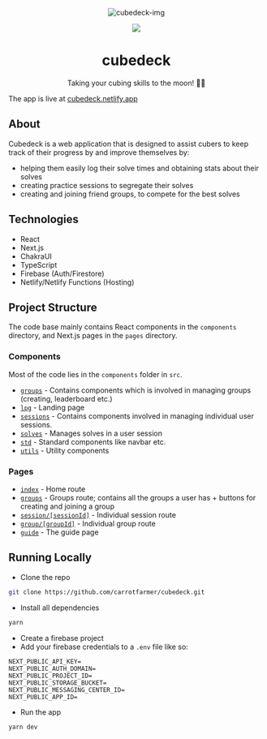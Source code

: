 <p align="center">
<img src="https://i.imgur.com/7pmIcEP.png" alt="cubedeck-img">
</p>
<p align="center">
<img src="https://api.netlify.com/api/v1/badges/ccb24bd7-1849-451c-b725-ed327f6878d7/deploy-status">
</p>
<center>
<h1>cubedeck</h1>
<p>Taking your cubing skills to the moon! 🚀🌔</p>
</center>

The app is live at [cubedeck.netlify.app](https://cubedeck.netlify.app)

## About

Cubedeck is a web application that is designed to assist cubers to keep track of their progress by and improve themselves by:

- helping them easily log their solve times and obtaining stats about their solves
- creating practice sessions to segregate their solves
- creating and joining friend groups, to compete for the best solves

## Technologies

- React
- Next.js
- ChakraUI
- TypeScript
- Firebase (Auth/Firestore)
- Netlify/Netlify Functions (Hosting)

## Project Structure

The code base mainly contains React components in the `components` directory, and Next.js pages in the `pages` directory.

### Components

Most of the code lies in the `components` folder in `src`.

- [`groups`](https://github.com/carrotfarmer/cubedeck/tree/main/src/components/groups) - Contains components which is involved in managing groups (creating, leaderboard etc.)
- [`lpg`](https://github.com/carrotfarmer/cubedeck/tree/main/src/components/lpg) - Landing page
- [`sessions`](https://github.com/carrotfarmer/cubedeck/tree/main/src/components/sessions) - Contains components involved in managing individual user sessions.
- [`solves`](https://github.com/carrotfarmer/cubedeck/tree/main/src/components/solves) - Manages solves in a user session
- [`std`](https://github.com/carrotfarmer/cubedeck/tree/main/src/components/std) - Standard components like navbar etc.
- [`utils`](https://github.com/carrotfarmer/cubedeck/tree/main/src/components/utils) - Utility components

### Pages

- [`index`](https://github.com/carrotfarmer/cubedeck/blob/main/src/pages/index.tsx) - Home route
- [`groups`](https://github.com/carrotfarmer/cubedeck/blob/main/src/pages/groups.tsx) - Groups route; contains all the groups a user has + buttons for creating and joining a group
- [`session/[sessionId]`](https://github.com/carrotfarmer/cubedeck/blob/main/src/pages/session/%5BsessionId%5D.tsx) - Individual session route
- [`group/[groupId]`](https://github.com/carrotfarmer/cubedeck/tree/main/src/pages/group) - Individual group route
- [`guide`](https://github.com/carrotfarmer/cubedeck/tree/main/src/pages/guide.tsx) - The guide page

## Running Locally

- Clone the repo

```sh
git clone https://github.com/carrotfarmer/cubedeck.git
```

- Install all dependencies

```sh
yarn
```

- Create a firebase project
- Add your firebase credentials to a `.env` file like so:

```env
NEXT_PUBLIC_API_KEY=
NEXT_PUBLIC_AUTH_DOMAIN=
NEXT_PUBLIC_PROJECT_ID=
NEXT_PUBLIC_STORAGE_BUCKET=
NEXT_PUBLIC_MESSAGING_CENTER_ID=
NEXT_PUBLIC_APP_ID=
```

- Run the app

```sh
yarn dev
```
